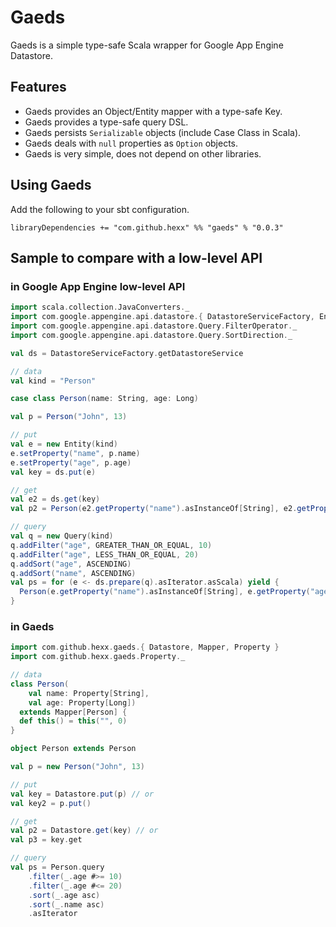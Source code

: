 # Gaeds

Gaeds is a simple type-safe Scala wrapper for Google App Engine Datastore.

## Features

- Gaeds provides an Object/Entity mapper with a type-safe Key.
- Gaeds provides a type-safe query DSL.
- Gaeds persists `Serializable` objects (include Case Class in Scala).
- Gaeds deals with `null` properties as `Option` objects.
- Gaeds is very simple, does not depend on other libraries.

## Using Gaeds

Add the following to your sbt configuration.

    libraryDependencies += "com.github.hexx" %% "gaeds" % "0.0.3"

## Sample to compare with a low-level API

### in Google App Engine low-level API

```scala
import scala.collection.JavaConverters._
import com.google.appengine.api.datastore.{ DatastoreServiceFactory, Entity, Query }
import com.google.appengine.api.datastore.Query.FilterOperator._
import com.google.appengine.api.datastore.Query.SortDirection._

val ds = DatastoreServiceFactory.getDatastoreService

// data
val kind = "Person"

case class Person(name: String, age: Long)

val p = Person("John", 13)

// put
val e = new Entity(kind)
e.setProperty("name", p.name)
e.setProperty("age", p.age)
val key = ds.put(e)

// get
val e2 = ds.get(key)
val p2 = Person(e2.getProperty("name").asInstanceOf[String], e2.getProperty("age").asInstanceOf[Long])

// query
val q = new Query(kind)
q.addFilter("age", GREATER_THAN_OR_EQUAL, 10)
q.addFilter("age", LESS_THAN_OR_EQUAL, 20)
q.addSort("age", ASCENDING)
q.addSort("name", ASCENDING)
val ps = for (e <- ds.prepare(q).asIterator.asScala) yield {
  Person(e.getProperty("name").asInstanceOf[String], e.getProperty("age").asInstanceOf[Long])
}
```

### in Gaeds

```scala
import com.github.hexx.gaeds.{ Datastore, Mapper, Property }
import com.github.hexx.gaeds.Property._

// data
class Person(
    val name: Property[String],
    val age: Property[Long])
  extends Mapper[Person] {
  def this() = this("", 0)
}

object Person extends Person

val p = new Person("John", 13)

// put
val key = Datastore.put(p) // or
val key2 = p.put()

// get
val p2 = Datastore.get(key) // or
val p3 = key.get

// query
val ps = Person.query
    .filter(_.age #>= 10)
    .filter(_.age #<= 20)
    .sort(_.age asc)
    .sort(_.name asc)
    .asIterator
```
